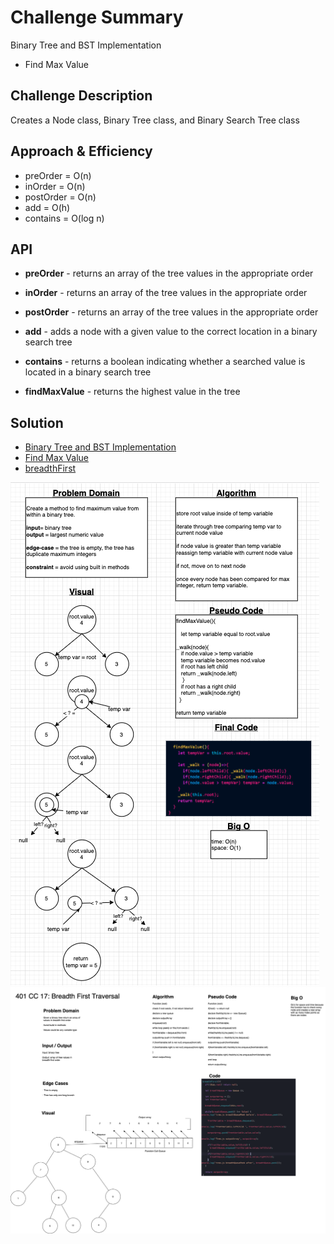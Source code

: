 # Challenge Summary

Binary Tree and BST Implementation 

 - Find Max Value

## Challenge Description

Creates a Node class, Binary Tree class, and Binary Search Tree class

## Approach & Efficiency

- preOrder = O(n)
- inOrder = O(n)
- postOrder = O(n)
- add = O(h)
- contains = O(log n)

## API

- **preOrder** - returns an array of the tree values in the appropriate order

- **inOrder** - returns an array of the tree values in the appropriate order

- **postOrder** - returns an array of the tree values in the appropriate order

- **add** - adds a node with a given value to the correct location in a binary search tree

- **contains** - returns a boolean indicating whether a searched value is located in a binary search tree

- **findMaxValue** - returns the highest value in the tree

## Solution

- [Binary Tree and BST Implementation](tree.js) 
- [Find Max Value](tree.js) 
- [breadthFirst](tree.js) 

![cc 16 Whiteboard](./assets/cc16.png)
![cc 17 Whiteboard](./assets/401-cc-17-whiteboard.png)